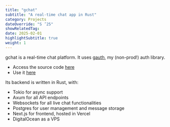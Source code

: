 ```yaml
---
title: "gchat"
subtitle: "A real-time chat app in Rust"
category: Projects
dateOverride: "S ’25"
showRelatedTag:
date: 2025-02-01
highlightSubtitle: true
weight: 1
---
```


gchat is a real-time chat platform. It uses [gauth](https://github.com/GabrielBarros36/gauth), my (non-prod!) auth library.
- Access the source code [here](https://github.com/GabrielBarros36/gchat)
- Use it [here](https://www.gchat.cloud/)

Its backend is written in Rust, with:
- Tokio for async support
- Axum for all API endpoints
- Websockets for all live chat functionalities
- Postgres for user management and message storage
- Next.js for frontend, hosted in Vercel
- DigitalOcean as a VPS
